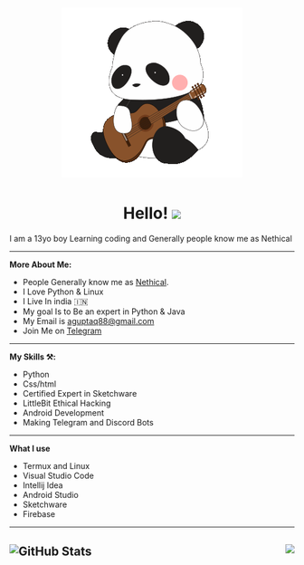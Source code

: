 <h1 align='center'> <IMG SRC="https://raw.githubusercontent.com/AdityaGupta345/AdityaGupta345/main/62138674_48x48.gif"></h1>

<h1 align='center'>  Hello! <img src="https://raw.githubusercontent.com/MartinHeinz/MartinHeinz/master/wave.gif" width="30px"> </h1>
I am a 13yo boy Learning coding and Generally people know me as Nethical
</br>

----------
**More About Me:**

- People Generally know me as [Nethical](https://www.youtube.com/c/NethicalTech).
- I Love Python & Linux
- I Live In india :india:
- My goal Is to Be an expert in Python & Java
- My Email is aguptaq88@gmail.com
- Join Me on [Telegram](@sktol)
----------

**My Skills ⚒:**

- Python
- Css/html
- Certified Expert in Sketchware 
- LittleBit Ethical Hacking
- Android Development 
- Making Telegram and Discord Bots
----------

**What I use**
- Termux and Linux
- Visual Studio Code
- Intellij Idea
- Android Studio
- Sketchware
- Firebase 
------------
![GitHub Stats](https://github-readme-stats.vercel.app/api?username=RealNethical&show_icons=true&hide_border=true&theme=dark)
<img align="right" src="https://github-readme-stats.vercel.app/api/top-langs/?username=RealNethical&layout=compact&hide_border=true&theme=dark"></img>
--------------
